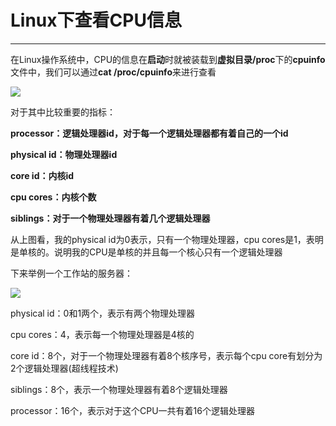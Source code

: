 # Linux下查看CPU信息

----------------

在Linux操作系统中，CPU的信息在**启动**时就被装载到**虚拟目录/proc**下的**cpuinfo**文件中，我们可以通过**cat /proc/cpuinfo**来进行查看

![](https://ykitty.oss-cn-beijing.aliyuncs.com/photo/Linux/proc/cpuinfo.png)

对于其中比较重要的指标：

**processor：逻辑处理器id，对于每一个逻辑处理器都有着自己的一个id**

**physical id：物理处理器id**

**core id：内核id**

**cpu cores：内核个数**

**siblings：对于一个物理处理器有着几个逻辑处理器**

从上图看，我的physical id为0表示，只有一个物理处理器，cpu cores是1，表明是单核的。说明我的CPU是单核的并且每一个核心只有一个逻辑处理器

下来举例一个工作站的服务器：

![](https://ykitty.oss-cn-beijing.aliyuncs.com/photo/Linux/proc/cpuinfo2.jpg)

physical id：0和1两个，表示有两个物理处理器

cpu cores：4，表示每一个物理处理器是4核的

core id：8个，对于一个物理处理器有着8个核序号，表示每个cpu core有划分为2个逻辑处理器(超线程技术)

siblings：8个，表示一个物理处理器有着8个逻辑处理器

processor：16个，表示对于这个CPU一共有着16个逻辑处理器